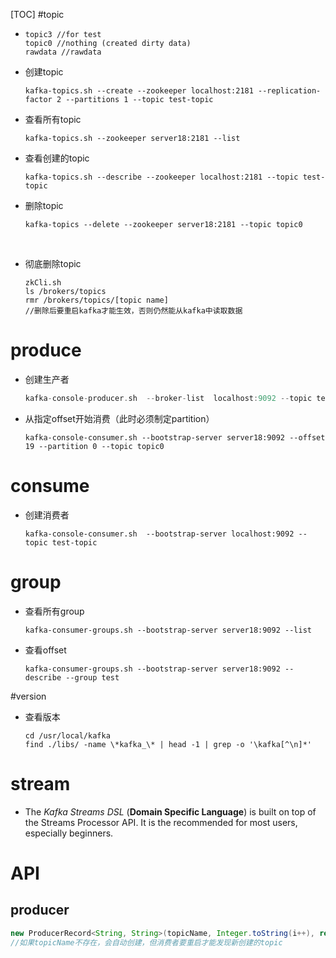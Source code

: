 [TOC]
#topic
- ```
  topic3 //for test
  topic0 //nothing (created dirty data)
  rawdata //rawdata
  ```

- 创建topic

  ```
  kafka-topics.sh --create --zookeeper localhost:2181 --replication-factor 2 --partitions 1 --topic test-topic
  ```


- 查看所有topic

  ```
  kafka-topics.sh --zookeeper server18:2181 --list
  ```

- 查看创建的topic

  ```
  kafka-topics.sh --describe --zookeeper localhost:2181 --topic test-topic
  ```

- 删除topic

  ```
  kafka-topics --delete --zookeeper server18:2181 --topic topic0
  ```

  ​

- 彻底删除topic

  ```shell
  zkCli.sh
  ls /brokers/topics
  rmr /brokers/topics/[topic name] 
  //删除后要重启kafka才能生效，否则仍然能从kafka中读取数据
  ```

# produce

- 创建生产者

  ```c
  kafka-console-producer.sh  --broker-list  localhost:9092 --topic test-topic

  ```

- 从指定offset开始消费（此时必须制定partition）

  ```
  kafka-console-consumer.sh --bootstrap-server server18:9092 --offset 19 --partition 0 --topic topic0
  ```
# consume

- 创建消费者

  ```
  kafka-console-consumer.sh  --bootstrap-server localhost:9092 --topic test-topic
  ```
# group 

- 查看所有group

  ```
  kafka-consumer-groups.sh --bootstrap-server server18:9092 --list
  ```

- 查看offset

  ```
  kafka-consumer-groups.sh --bootstrap-server server18:9092 --describe --group test
  ```



#version

- 查看版本

  ```
  cd /usr/local/kafka
  find ./libs/ -name \*kafka_\* | head -1 | grep -o '\kafka[^\n]*'
  ```

# stream

- The *Kafka Streams DSL* (**Domain Specific Language**) is built on top of the Streams Processor API. It is the recommended for most users, especially beginners.

# API

## producer

```java
new ProducerRecord<String, String>(topicName, Integer.toString(i++), record)
//如果topicName不存在，会自动创建，但消费者要重启才能发现新创建的topic
```

